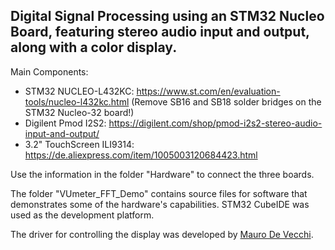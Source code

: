 ## Digital Signal Processing using an STM32 Nucleo Board, featuring stereo audio input and output, along with a color display.

Main Components:
- STM32 NUCLEO-L432KC: https://www.st.com/en/evaluation-tools/nucleo-l432kc.html
  (Remove SB16 and SB18 solder bridges on the STM32 Nucleo-32 board!) 
- Digilent Pmod I2S2: https://digilent.com/shop/pmod-i2s2-stereo-audio-input-and-output/
- 3.2" TouchScreen ILI9314: https://de.aliexpress.com/item/1005003120684423.html

Use the information in the folder "Hardware" to connect the three boards.

The folder "VUmeter_FFT_Demo" contains source files for software that demonstrates some of the hardware's capabilities. STM32 CubeIDE was used as the development platform.

The driver for controlling the display was developed by [Mauro De Vecchi](https://github.com/maudeve-it/ILI9XXX-XPT2046-STM32).
